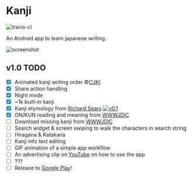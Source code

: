 Kanji
=====
![travis-ci](https://travis-ci.org/arbitrary-dev/kanji.svg?branch=master)

An Android app to learn japanese writing.

![screenshot](https://github.com/arbitrary-dev/kanji/raw/master/screenshot.jpg "screenshot")

## v1.0 TODO
- [X] Animated kanji writing order &copy;[CJKI](http://cjki.org)
- [X] Share action handling
- [X] Night mode
- [X] ~1k built-in kanji
- [X] Kanji etymology from [Richard Sears](http://www.chineseetymology.org)
  [![v0.1](https://img.shields.io/badge/download-v0.1-brightgreen.svg)](https://github.com/arbitrary-dev/kanji/raw/master/app/kanji-0.1.apk)
- [X] ON/KUN reading and meaning from [WWWJDIC](http://www.edrdg.org/cgi-bin/wwwjdic/wwwjdic?1B)
- [ ] Download missing kanji from [WWWJDIC](http://www.edrdg.org/cgi-bin/wwwjdic/wwwjdic?1B)
- [ ] Search widget &amp; screen swiping to walk the characters in search string
- [ ] Hiragana &amp; Katakana
- [ ] Kanji info text editing
- [ ] GIF animation of a simple app workflow
- [ ] An advertising clip on [YouTube](https://www.youtube.com) on how to use the app
- [ ] ???
- [ ] Release to [Google Play](https://play.google.com/store)!
